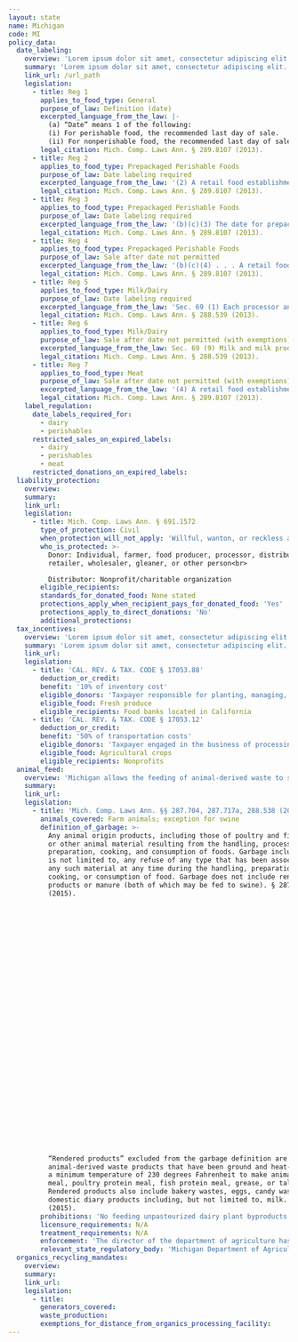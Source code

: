 ```yaml
---
layout: state
name: Michigan
code: MI
policy_data:
  date_labeling:
    overview: 'Lorem ipsum dolor sit amet, consectetur adipiscing elit. Curabitur tellus mi, consequat at laoreet eget, vestibulum nec dolor. Vivamus volutpat quam ac quam bibendum rutrum.'
    summary: 'Lorem ipsum dolor sit amet, consectetur adipiscing elit. Curabitur tellus mi, consequat at laoreet eget, vestibulum nec dolor. Vivamus volutpat quam ac quam bibendum rutrum.'
    link_url: /url_path
    legislation:
      - title: Reg 1
        applies_to_food_type: General
        purpose_of_law: Definition (date)
        excerpted_language_from_the_law: |-
          (a) “Date” means 1 of the following:
          (i) For perishable food, the recommended last day of sale.
          (ii) For nonperishable food, the recommended last day of sale or consumption, if any.
        legal_citation: Mich. Comp. Laws Ann. § 289.8107 (2013).
      - title: Reg 2
        applies_to_food_type: Prepackaged Perishable Foods
        purpose_of_law: Date labeling required
        excerpted_language_from_the_law: '(2) A retail food establishment shall not sell or offer for sale a prepackaged perishable food unless the package bears a label with a date identified by month and day, except that bakery products with a shelf life of 7 days or less may be dated with a day of the week or an abbreviation. A retail food establishment may sell or offer for sale a prepackaged nonperishable food with or without a label that bears a date.'
        legal_citation: Mich. Comp. Laws Ann. § 289.8107 (2013).
      - title: Reg 3
        applies_to_food_type: Prepackaged Perishable Foods
        purpose_of_law: Date labeling required
        excerpted_language_from_the_law: '(b)(c)(3) The date for prepackaged perishable food may be displayed with or without explanatory terms. If explanatory terms are used, the terms shall be limited to 1 of the following: “Sell by _____”, “Sell before _____”, “Last date of sale _____”, “Recommended last date of sale _____”, or “Recommended sale date _____”. Other meaningful terms may be used if specifically approved by the department.'
        legal_citation: Mich. Comp. Laws Ann. § 289.8107 (2013).
      - title: Reg 4
        applies_to_food_type: Prepackaged Perishable Foods
        purpose_of_law: Sale after date not permitted
        excerpted_language_from_the_law: '(b)(c)(4) . . . A retail food establishment shall not sell or offer for sale any of the following foods under the following circumstances . . . (b) After the date, nonperishable food or prepackaged perishable food unless the food is wholesome and sound and is clearly identified as having passed the date. (c) Nonperishable food that is no longer wholesome or sound.'
        legal_citation: Mich. Comp. Laws Ann. § 289.8107 (2013).
      - title: Reg 5
        applies_to_food_type: Milk/Dairy
        purpose_of_law: Date labeling required
        excerpted_language_from_the_law: 'Sec. 69 (1) Each processor and manufacturer of milk and milk products sold in this state shall place on each container of milk and milk products a recommended last day of sale by month and date. (2) The sell-by date shall be expressed by the first 3 letters of the month followed by the numeral designating the appropriate calendar day or by expressing the calendar month numerically followed by a numeral designating the calendar day. (3) The sell-by date shall appear on that part of the container that is most likely to be displayed, presented, or shown under customary display conditions of sale. However, a cup container may have the sell-by date placed on the bottom.'
        legal_citation: Mich. Comp. Laws Ann. § 288.539 (2013).
      - title: Reg 6
        applies_to_food_type: Milk/Dairy
        purpose_of_law: Sale after date not permitted (with exemptions)
        excerpted_language_from_the_law: Sec. 69 (9) Milk and milk products shall not be offered for sale after the sell-by date unless they are advertised to the final consumer in a prominent manner as being beyond the recommended last day of sale.
        legal_citation: Mich. Comp. Laws Ann. § 288.539 (2013).
      - title: Reg 7
        applies_to_food_type: Meat
        purpose_of_law: Sale after date not permitted (with exemptions)
        excerpted_language_from_the_law: '(4) A retail food establishment shall not sell or offer for sale any of the following foods under the following circumstances: (a) After the date, meat that has been removed from a federally inspected retail package. (9) If the date is the recommended last day of sale, the date shall be calculated to allow a reasonable period for the subsequent consumption of the food, but shall not allow for a period which would result in a health nuisance as described in section 2107.'
        legal_citation: Mich. Comp. Laws Ann. § 289.8107 (2013).
    label_regulation:
      date_labels_required_for:
        - dairy
        - perishables
      restricted_sales_on_expired_labels:
        - dairy
        - perishables
        - meat
      restricted_donations_on_expired_labels:
  liability_protection:
    overview:
    summary:
    link_url:
    legislation:
      - title: Mich. Comp. Laws Ann. § 691.1572
        type_of_protection: Civil
        when_protection_will_not_apply: 'Willful, wanton, or reckless acts; donor had actual or constructive knowledge that the food was tainted, contaminated, or harmful to health'
        who_is_protected: >-
          Donor: Individual, farmer, food producer, processor, distributor,
          retailer, wholesaler, gleaner, or other person<br>

          Distributor: Nonprofit/charitable organization
        eligible_recipients:
        standards_for_donated_food: None stated
        protections_apply_when_recipient_pays_for_donated_food: 'Yes'
        protections_apply_to_direct_donations: 'No'
        additional_protections:
  tax_incentives:
    overview: 'Lorem ipsum dolor sit amet, consectetur adipiscing elit. Curabitur tellus mi, consequat at laoreet eget, vestibulum nec dolor. Vivamus volutpat quam ac quam bibendum rutrum.'
    summary: 'Lorem ipsum dolor sit amet, consectetur adipiscing elit. Curabitur tellus mi, consequat at laoreet eget, vestibulum nec dolor. Vivamus volutpat quam ac quam bibendum rutrum.'
    link_url:
    legislation:
      - title: 'CAL. REV. & TAX. CODE § 17053.88'
        deduction_or_credit:
        benefit: '10% of inventory cost'
        eligible_donors: 'Taxpayer responsible for planting, managing, and harvesting crops'
        eligible_food: Fresh produce
        eligible_recipients: Food banks located in California
      - title: 'CAL. REV. & TAX. CODE § 17053.12'
        deduction_or_credit:
        benefit: '50% of transportation costs'
        eligible_donors: 'Taxpayer engaged in the business of processing, distributing, or selling agricultural products'
        eligible_food: Agricultural crops
        eligible_recipients: Nonprofits
  animal_feed:
    overview: 'Michigan allows the feeding of animal-derived waste to swine provided that it has been properly heat-treated. All other waste, including rendered products, bakery waste, and manure, may be fed to swine without heat-treatment. Michigan does not appear to exempt the feeding of household garbage to swine from the garbage-feeding rules. Pasteurized dairy plant byproducts may be fed to farm animals.'
    summary:
    link_url:
    legislation:
      - title: 'Mich. Comp. Laws Ann. §§ 287.704, 287.717a, 288.538 (2015)'
        animals_covered: Farm animals; exception for swine
        definition_of_garbage: >-
          Any animal origin products, including those of poultry and fish origin,
          or other animal material resulting from the handling, processing,
          preparation, cooking, and consumption of foods. Garbage includes, but
          is not limited to, any refuse of any type that has been associated with
          any such material at any time during the handling, preparation,
          cooking, or consumption of food. Garbage does not include rendered
          products or manure (both of which may be fed to swine). § 287.704
          (2015).

































          “Rendered products” excluded from the garbage definition are
          animal-derived waste products that have been ground and heat-treated to
          a minimum temperature of 230 degrees Fahrenheit to make animal protein
          meal, poultry protein meal, fish protein meal, grease, or tallow.
          Rendered products also include bakery wastes, eggs, candy wastes, and
          domestic diary products including, but not limited to, milk. § 287.706
          (2015).
        prohibitions: 'No feeding unpasteurized dairy plant byproducts to farm animals. No feeding untreated garbage to swine. §§ 288.538, 287.717a (2015).'
        licensure_requirements: N/A
        treatment_requirements: N/A
        enforcement: 'The director of the department of agriculture has full access to inspect any premises if he or she has any grounds to believe or suspect that garbage, offal, or carcasses are being used to feed swine or may expose swine to a communicable disease. The director will quarantine swine that have been exposed to, in contact with, or fed garbage, offal, or carcasses. § 287.717a (2015).'
        relevant_state_regulatory_body: 'Michigan Department of Agriculture & Rural Development (§ 287.717a (2015)), <a href="http://www.michigan.gov/mdard" target="_blank">http://www.michigan.gov/mdard</a>.'
  organics_recycling_mandates:
    overview:
    summary:
    link_url:
    legislation:
      - title:
        generators_covered:
        waste_production:
        exemptions_for_distance_from_organics_processing_facility:
---
```

